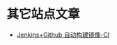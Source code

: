 # 其它站点文章

- [Jenkins+Github 自动构建镜像-CI](https://mp.weixin.qq.com/s?__biz=Mzg3ODY1MjE4Mw==&amp;mid=2247483738&amp;idx=1&amp;sn=0e88660b8d2c7fa23d3ea9b9cf9277ac&amp;chksm=cf113f22f866b6348b8dca7eb20cfc5252c9f95d45e9b04d2d8067b06125fc0f88d40792d6ef&token=1500545244&lang=zh_CN#rd)
